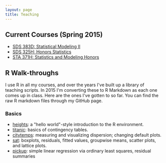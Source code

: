 ```yaml
---
layout: page
title: Teaching
---
```


## Current Courses (Spring 2015)

* [SDS 383D: Statistical Modeling II](/SDS383D_Spring2015/)
* [SDS 325H: Honors Statistics](/SDS325H_Spring2015/)
* [STA 371H: Statistics and Modeling Honors](/STA371H_Spring2015/)


## R Walk-throughs

I use R in all my courses, and over the years I've built up a library of teaching scripts.  In 2015 I'm converting these to R Markdown as each one comes up in class.  Here are the ones I've gotten to so far.  You can find the raw R markdown files through my GitHub page.

### Basics
* [heights](r/heights/heights.html): a "hello world"-style introduction to the R environment.  
* [titanic](r/titanic/titanic.html): basics of contingency tables.  
* [citytemps](r/citytemps/citytemps.html): measuring and visualizing dispersion; changing default plots.  
* [sat](r/sat/sat.html): boxplots, residuals, fitted values, groupwise means, scatter plots, and lattice plots.   
* [pickup](r/pickup/pickup.html): simple linear regression via ordinary least squares, residual summaries  

